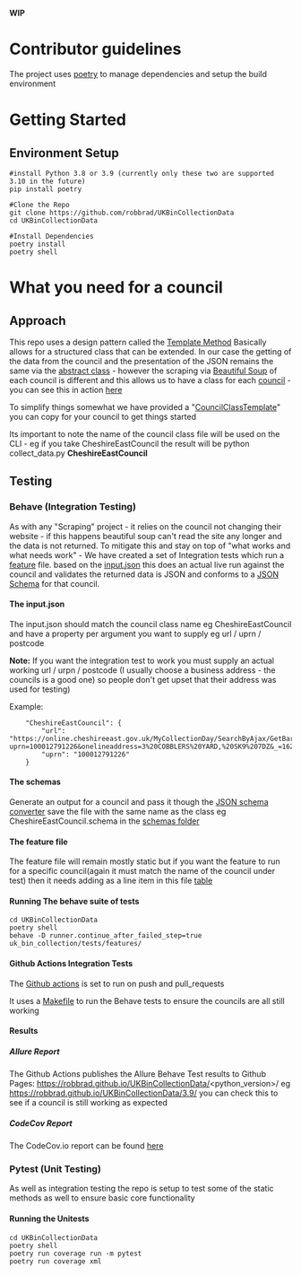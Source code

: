 **WIP**

# Contributor guidelines
The project uses [poetry](https://python-poetry.org/docs/) to manage dependencies and setup the build environment

# Getting Started
## Environment Setup
```
#install Python 3.8 or 3.9 (currently only these two are supported 3.10 in the future)
pip install poetry

#Clone the Repo
git clone https://github.com/robbrad/UKBinCollectionData
cd UKBinCollectionData

#Install Dependencies 
poetry install
poetry shell
```

# What you need for a council
## Approach
This repo uses a design pattern called the [Template Method](https://refactoring.guru/design-patterns/template-method) Basically allows for a structured class that can be extended. In our case the getting of the data from the council and the presentation of the JSON remains the same via the [abstract class](https://github.com/robbrad/UKBinCollectionData/blob/master/uk_bin_collection/uk_bin_collection/get_bin_data.py#L21) - however the scraping via [Beautiful Soup](https://www.crummy.com/software/BeautifulSoup/bs4/doc/) of each council is different and this allows us to have a class for each [council](https://github.com/robbrad/UKBinCollectionData/tree/master/uk_bin_collection/uk_bin_collection/councils) - you can see this in action [here](https://github.com/robbrad/UKBinCollectionData/blob/master/uk_bin_collection/uk_bin_collection/councils/CheshireEastCouncil.py#L5,L16)

To simplify things somewhat we have provided a "[CouncilClassTemplate](https://github.com/robbrad/UKBinCollectionData/blob/master/uk_bin_collection/uk_bin_collection/councils/councilclasstemplate.py)" you can copy for your council to get things started

Its important to note the name of the council class file will be used on the CLI - eg if you take CheshireEastCouncil the result will be python collect_data.py **CheshireEastCouncil**

## Testing
### Behave (Integration Testing)
As with any "Scraping" project - it relies on the council not changing their website - if this happens beautiful soup can't read the site any longer and the data is not returned. To mitigate this and stay on top of "what works and what needs work" - We have created a set of Integration tests which run a [feature](https://github.com/robbrad/UKBinCollectionData/blob/master/uk_bin_collection/tests/features/validate_council_outputs.feature) file. based on the [input.json](https://github.com/robbrad/UKBinCollectionData/blob/master/uk_bin_collection/tests/input.json) this does an actual live run against the council and validates the returned data is JSON and conforms to a [JSON Schema](https://github.com/robbrad/UKBinCollectionData/tree/master/uk_bin_collection/tests/council_schemas) for that council.

#### The input.json
The input.json should match the council class name eg CheshireEastCouncil and have a property per argument you want to supply eg url / uprn / postcode

**Note:** If you want the integration test to work you must supply an actual working url / urpn / postcode (I usually choose a business address - the councils is a good one) so people don't get upset that their address was used for testing)

Example:
```
    "CheshireEastCouncil": {
        "url": "https://online.cheshireeast.gov.uk/MyCollectionDay/SearchByAjax/GetBartecJobList?uprn=100012791226&onelineaddress=3%20COBBLERS%20YARD,%20SK9%207DZ&_=1621149987573",
        "uprn": "100012791226"
    }
```

#### The schemas
Generate an output for a council and pass it though the [JSON schema converter](https://jsonformatter.org/json-to-jsonschema) save the file with the same name as the class eg CheshireEastCouncil.schema in the [schemas folder](https://github.com/robbrad/UKBinCollectionData/tree/master/uk_bin_collection/tests/council_schemas)

#### The feature file
The feature file will remain mostly static but if you want the feature to run for a specific council(again it must match the name of the council under test) then it needs adding as a line item in this file [table](https://github.com/robbrad/UKBinCollectionData/blob/master/uk_bin_collection/tests/features/validate_council_outputs.feature)

#### Running The behave suite of tests
```
cd UKBinCollectionData
poetry shell
behave -D runner.continue_after_failed_step=true uk_bin_collection/tests/features/
```

#### Github Actions Integration Tests
The [Github actions](https://github.com/robbrad/UKBinCollectionData/actions/workflows/behave.yml) is set to run on push and pull_requests

It uses a [Makefile](https://github.com/robbrad/UKBinCollectionData/blob/master/Makefile) to run the Behave tests to ensure the councils are all still working

#### Results

##### Allure Report
The Github Actions publishes the Allure Behave Test results to Github Pages: https://robbrad.github.io/UKBinCollectionData/<python_version>/ eg https://robbrad.github.io/UKBinCollectionData/3.9/ you can check this to see if a council is still working as expected

##### CodeCov Report
The CodeCov.io report can be found [here](https://app.codecov.io/gh/robbrad/UKBinCollectionData) 

### Pytest (Unit Testing)
As well as integration testing the repo is setup to test some of the static methods as well to ensure basic core functionality

#### Running the Unitests
```
cd UKBinCollectionData
poetry shell
poetry run coverage run -m pytest
poetry run coverage xml
```


